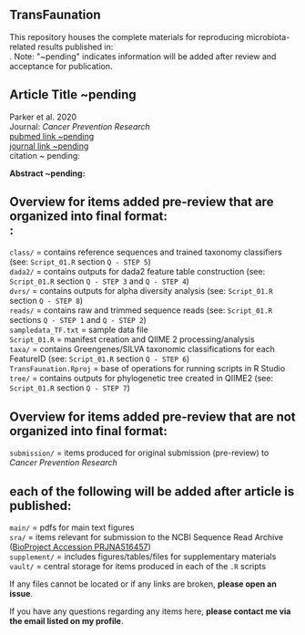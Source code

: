 ## TransFaunation
This repository houses the complete materials for reproducing microbiota-related results published in: <br/>
.
Note: "~pending" indicates information will be added after review and acceptance for publication.

## Article Title ~pending
Parker et al. 2020 <br/>
Journal: *Cancer Prevention Research* <br/>
[pubmed link ~pending](https://github.com/kdprkr/TransFaunation) <br/>
[journal link ~pending](https://github.com/kdprkr/TransFaunation) <br/>
citation ~ pending: <br/>

**Abstract ~pending:** <br/>

## Overview for items added pre-review that are organized into final format: <br/>:
`class/` = contains reference sequences and trained taxonomy classifiers (see: `Script_01.R` section `Q - STEP 5`) <br/>
`dada2/` = contains outputs for dada2 feature table construction (see: `Script_01.R` section `Q - STEP 3` and `Q - STEP 4`) <br/>
`dvrs/` = contains outputs for alpha diversity analysis (see: `Script_01.R` section `Q - STEP 8`) <br/>
`reads/` = contains raw and trimmed sequence reads (see: `Script_01.R` sections `Q - STEP 1` and `Q - STEP 2`) <br/>
`sampledata_TF.txt` = sample data file <br/>
`Script_01.R` = manifest creation and QIIME 2 processing/analysis <br/>
`taxa/` = contains Greengenes/SILVA taxonomic classifications for each FeatureID (see: `Script_01.R` section `Q - STEP 6`) <br/>
`TransFaunation.Rproj` = base of operations for running scripts in R Studio <br/>
`tree/` = contains outputs for phylogenetic tree created in QIIME2 (see: `Script_01.R` section `Q - STEP 7`) <br/>

## Overview for items added pre-review that are not organized into final format: <br/>
`submission/` = items produced for original submission (pre-review) to *Cancer Prevention Research* <br/>

## each of the following will be added after article is published:
`main/` = pdfs for main text figures <br/>
`sra/` = items relevant for submission to the NCBI Sequence Read Archive ([BioProject Accession PRJNA516457](https://www.ncbi.nlm.nih.gov/bioproject/?term=PRJNA516457)) <br/>
`supplement/` = includes figures/tables/files for supplementary materials <br/>
`vault/` = central storage for items produced in each of the `.R` scripts <br/>

If any files cannot be located or if any links are broken, **please open an issue**. <br/>

If you have any questions regarding any items here, **please contact me via the email listed on my profile**. <br/>
